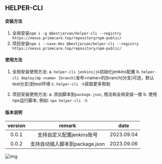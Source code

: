 ## HELPER-CLI

#### 安装方法
1. 全局安装`npm i -g @bestjarvan/helper-cli --registry https://nexus.primecare.top/repository/npm-public/`
2. 项目安装`npm i --save-dev @bestjarvan/helper-cli --registry https://nexus.primecare.top/repository/npm-public/`


#### 使用方法
1. 全局安装使用方法:
  a. `helper-cli jenkins|jk`初始化jenkins配置
  b. `helper-cli deploy|dp <name> [branch]`发布\<name>的[branch]分支(可选，默认test分支)到test环境
  c. `helper-cli -h`获取更多帮助

2. 项目安装使用方法:
  a. 添加脚本到`package.json`, 用法和全局安装一致
  b. 使用npx运行脚本, 例如: `npx helper-cli -h`

#### 版本说明

|version| remark                      | date       |
| :---: | :-------------------------: | :--------: |
| 0.0.1 | 支持自定义配置jenkins账号      | 2023.09.04 |
| 0.0.2 | 支持自动插入脚本到package.json | 2023.09.06 |


![img](https://fastly.jsdelivr.net/gh/BestJarvan/pic-imgs/imgs/202308312004869.png)